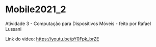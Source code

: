 # Mobile2021_2
Atividade 3 - Computação para Dispositivos Móveis - feito por Rafael Lussani

Link do video: https://youtu.be/pY0Fpk_brZE
